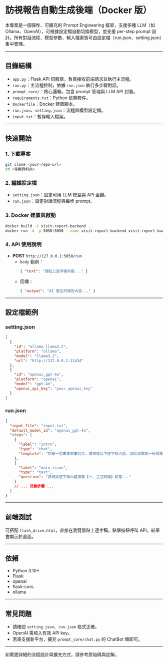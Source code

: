 # 訪視報告自動生成後端（Docker 版）

本專案是一個彈性、可擴充的 Prompt Engineering 框架，支援多種 LLM（如 Ollama、OpenAI），可根據設定檔自動切換模型，並支援 per-step prompt 設計。所有對話流程、模型參數、輸入檔案皆可由設定檔（run.json、setting.json）集中管理。

---

## 目錄結構

- `app.py`：Flask API 伺服器，負責接收前端請求並執行主流程。
- `run.py`：主流程控制，依據 `run.json` 執行多步驟對話。
- `prompt_core/`：核心邏輯，包含 prompt 管理與 LLM API 封裝。
- `requirements.txt`：Python 依賴套件。
- `Dockerfile`：Docker 建置腳本。
- `run.json`、`setting.json`：流程與模型設定檔。
- `input.txt`：暫存輸入檔案。

---

## 快速開始

### 1. 下載專案

```bash
git clone <your-repo-url>
cd <專案資料夾>
```

### 2. 編輯設定檔

- `setting.json`：設定可用 LLM 模型與 API 金鑰。
- `run.json`：設定對話流程與每步 prompt。

### 3. Docker 建置與啟動

```bash
docker build -t visit-report-backend .
docker run -d -p 5050:5050 --name visit-report-backend visit-report-backend
```

### 4. API 使用說明

- **POST** `http://127.0.0.1:5050/run`
  - `body` 範例：
    ```json
    { "text": "請貼上逐字稿內容..." }
    ```
  - 回傳：
    ```json
    { "output": "AI 產生的報告內容..." }
    ```

---

## 設定檔範例

### setting.json

```json
[
  {
    "id": "ollama_llama3.2",
    "platform": "ollama",
    "model": "llama3.2",
    "url": "http://127.0.0.1:11434"
  },
  {
    "id": "openai_gpt-4o",
    "platform": "openai",
    "model": "gpt-4o",
    "openai_api_key": "your_openai_key"
  }
]
```

### run.json

```json
{
  "input_file": "input.txt",
  "default_model_id": "openai_gpt-4o",
  "steps": [
    {
      "label": "intro",
      "type": "chat",
      "template": "你是一位專業家事社工，請根據以下逐字稿內容，協助我撰寫一份標準的社工紀錄報告。逐字稿如下：{input}"
    },
    {
      "label": "main_issue",
      "type": "text",
      "question": "請根據逐字稿內容撰寫【一、主述問題】段落..."
    }
    // ... 其餘步驟 ...
  ]
}
```

---

## 前端測試

可搭配 `flash_drive.html`，直接在瀏覽器貼上逐字稿，點擊按鈕呼叫 API，結果會顯示於畫面。

---

## 依賴

- Python 3.10+
- Flask
- openai
- flask-cors
- ollama

---

## 常見問題

- 請確認 `setting.json`、`run.json` 格式正確。
- OpenAI 需填入有效 API key。
- 若需支援新平台，擴充 `prompt_core/chat.py` 的 ChatBot 類即可。

---

如需更詳細的流程設計與擴充方式，請參考原始碼與註解。 